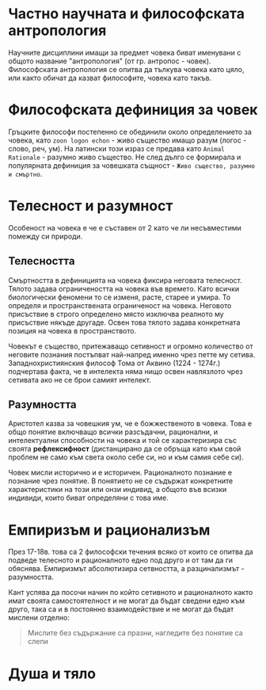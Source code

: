 # Частно научната и философската антропология
Научните дисциплини имащи за предмет човека биват именувани с общото название
"антропология" (от гр. антропос - човек). Философската антропология се опитва да
тълкува човека като цяло, или както обичат да казват философите, човека като такъв.

# Философската дефиниция за човек
Гръцките философи постепенно се обединили около определението за човека, като
`zoon logon echon` - живо същество имащо разум (логос - слово, реч, ум). На латински
този израз се предава като `Animal Rationale` - разумно живо същество. Не след дълго
се формирала и популярната дефиниция за човешката същност - ```Живо същество, разумно и смъртно```.

# Телесност и разумност
Особеност на човека е че е съставен от 2 като че ли несъвместими помежду си природи.

## Телесността
Смъртността в дефиницията на човека фиксира неговата телесност. Тялото задава
ограничеността на човека във времето. Като всички биологически феномени то се изменя,
расте, старее и умира. То определя и пространствената ограниченост на човека.
Неговото присъствие в строго определено място изключва реалното му присъствие някъде
другаде. Освен това тялото задава конкретната позиция на човека в пространството.

Човекът е същество, притежаващо сетивност и огромно количество от неговите познания
постъпват най-напред именно чрез петте му сетива. Западнохристиянския философ Тома от
Аквино (1224 - 1274г.) подчертава факта, че в интелекта няма нищо освен навлязлото
чрез сетивата ако не се брои самият интелект.

## Разумността
Аристотел казва за човешкия ум, че е божжественото в човека. Това е общо понятие
включващо всички разсъдачни, рационални, и интелектуални способности на човека и той
се характеризира със своята __рефлексифност__ (дистанцирано да се обръща като към
свой проблем не само към света около себе си, но и към самия себе си).

Човек мисли исторично и е историчен. Рационалното познание е познание чрез понятие. В
понятието не се съдържат конкретните характеристики на този или онзи индивид, а 
общото във всизки индивиди, които биват определяни с това име.

# Емпиризъм и рационализъм
През 17-18в. това са 2 философски течения всяко от които се опитва да подведе 
телесното и рационалното едно под друго и от там да ги обяснява. Емпиризмът
абсолютизира сетвността, а разцинализмът - разумността.

Кант успява да посочи начин по който сетивното и рационалното както имат своята
самостоятелност и не могат да бъдат сведени едно към друго, така са и в постоянно
взаимодействие и не могат да бъдат мислени отделно:

> Мислите без съдържание са празни, нагледите без понятие са слепи

# Душа и тяло
